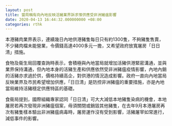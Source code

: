 ```yaml
---
layout: post
title: 當局稱有向內地反映活豬業界訴求惟供應受非洲豬瘟影響
date: 2020-04-13 16:44:32.000000000 +08:00
categories: rthk
---
```


本港豬肉業界表示，連續幾日內地供港豬隻每日只有約1300隻，不夠豬隻售賣，不少豬肉檔未能營業，令價錢高達4000多元一擔，又希望政府放寬屠房「日日清」措施。

食物及衞生局回覆查詢時表示，會積極與內地當局就增加活豬供港緊密溝通，並與業界保持溝通，但內地本身的活豬生產和供應依然受非洲豬瘟疫情影響，內地內銷的活豬亦求過於供，價格持續高企，對供港的情況造成影響。政府一直向內地當局反映業界及市民希望增加供應，「日日清」是防控非洲豬瘟的重要措施，亦是內地當局維持活豬穩定供應特區的基礎。

食衞局提到，國際組織專家認同「日日清」可大大減低本地豬隻染病的機會，本地屠房若再次發現非洲豬瘟個案，毋須關閉或銷毀其他豬隻，在去年9月本港屠房再次有豬隻樣本驗出非洲豬瘟病毒時，屠房運作沒有受到影響，活豬屠宰如常進行，減低事件的影響。
